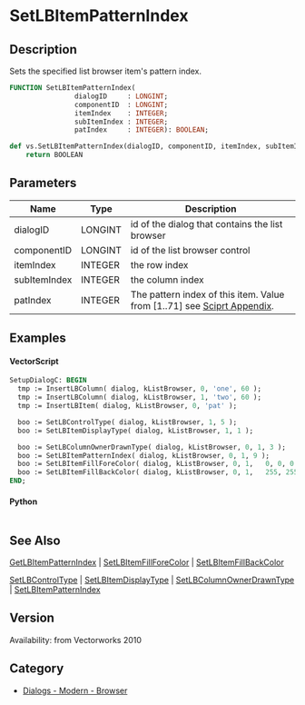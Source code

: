 # SetLBItemPatternIndex

## Description
Sets the specified list browser item's pattern index.

```pascal
FUNCTION SetLBItemPatternIndex(
				dialogID     : LONGINT;
				componentID  : LONGINT;
				itemIndex    : INTEGER;
				subItemIndex : INTEGER;
				patIndex     : INTEGER): BOOLEAN;
```

```python
def vs.SetLBItemPatternIndex(dialogID, componentID, itemIndex, subItemIndex, patIndex):
    return BOOLEAN
```

## Parameters
|Name|Type|Description|
|---|---|---|
|dialogID|LONGINT|id of the dialog that contains the list browser|
|componentID|LONGINT|id of the list browser control|
|itemIndex|INTEGER|the row index|
|subItemIndex|INTEGER|the column index|
|patIndex|INTEGER|The pattern index of this item. Value from [1..71] see [Sciprt Appendix](../Appendix/pages/Appendix%20E%20-%20Miscellaneous%20Selectors.md#fill-patterns).|

## Examples
#### VectorScript ####
```pascal
SetupDialogC: BEGIN
  tmp := InsertLBColumn( dialog, kListBrowser, 0, 'one', 60 );
  tmp := InsertLBColumn( dialog, kListBrowser, 1, 'two', 60 );
  tmp := InsertLBItem( dialog, kListBrowser, 0, 'pat' );

  boo := SetLBControlType( dialog, kListBrowser, 1, 5 );
  boo := SetLBItemDisplayType( dialog, kListBrowser, 1, 1 );

  boo := SetLBColumnOwnerDrawnType( dialog, kListBrowser, 0, 1, 3 );
  boo := SetLBItemPatternIndex( dialog, kListBrowser, 0, 1, 9 );
  boo := SetLBItemFillForeColor( dialog, kListBrowser, 0, 1,   0, 0, 0 );
  boo := SetLBItemFillBackColor( dialog, kListBrowser, 0, 1,   255, 255, 255 );
END;
```
#### Python ####
```python

```

## See Also
[GetLBItemPatternIndex](GetLBItemPatternIndex.md) | [SetLBItemFillForeColor](SetLBItemFillForeColor.md) | [SetLBItemFillBackColor](SetLBItemFillBackColor.md)

[SetLBControlType](SetLBControlType.md) | [SetLBItemDisplayType](SetLBItemDisplayType.md) | [SetLBColumnOwnerDrawnType](SetLBColumnOwnerDrawnType.md) | [SetLBItemPatternIndex](SetLBItemPatternIndex.md)

## Version
Availability: from Vectorworks 2010

## Category
* [Dialogs - Modern - Browser](../Categories/Dialogs%20-%20Modern%20-%20Browser.md)
